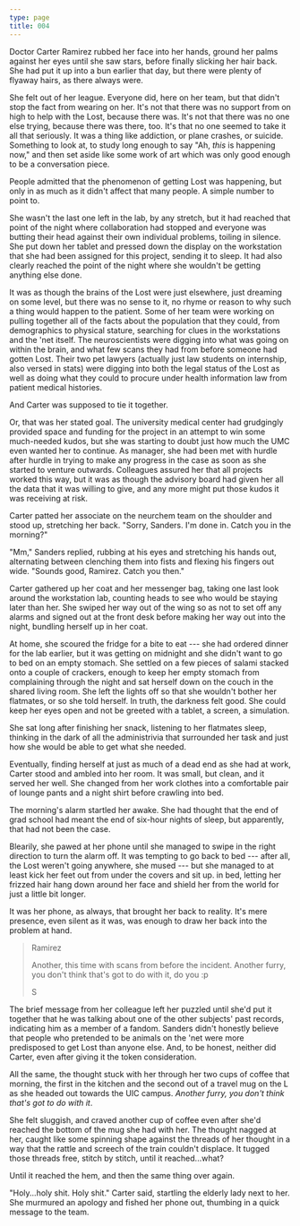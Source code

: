 ```yaml
---
type: page
title: 004
---
```


<!-- -->

Doctor Carter Ramirez rubbed her face into her hands, ground her palms against her eyes until she saw stars, before finally slicking her hair back. She had put it up into a bun earlier that day, but there were plenty of flyaway hairs, as there always were.

She felt out of her league. Everyone did, here on her team, but that didn't stop the fact from wearing on her. It's not that there was no support from on high to help with the Lost, because there was. It's not that there was no one else trying, because there was there, too. It's that no one seemed to take it all that seriously. It was a thing like addiction, or plane crashes, or suicide. Something to look at, to study long enough to say "Ah, *this* is happening now," and then set aside like some work of art which was only good enough to be a conversation piece.

People admitted that the phenomenon of getting Lost was happening, but only in as much as it didn't affect that many people. A simple number to point to.

She wasn't the last one left in the lab, by any stretch, but it had reached that point of the night where collaboration had stopped and everyone was butting their head against their own individual problems, toiling in silence. She put down her tablet and pressed down the display on the workstation that she had been assigned for this project, sending it to sleep. It had also clearly reached the point of the night where she wouldn't be getting anything else done.

It was as though the brains of the Lost were just elsewhere, just dreaming on some level, but there was no sense to it, no rhyme or reason to why such a thing would happen to the patient. Some of her team were working on pulling together all of the facts about the population that they could, from demographics to physical stature, searching for clues in the workstations and the 'net itself. The neuroscientists were digging into what was going on within the brain, and what few scans they had from before someone had gotten Lost. Their two pet lawyers (actually just law students on internship, also versed in stats) were digging into both the legal status of the Lost as well as doing what they could to procure under health information law from patient medical histories.

And Carter was supposed to tie it together.

Or, that was her stated goal. The university medical center had grudgingly provided space and funding for the project in an attempt to win some much-needed kudos, but she was starting to doubt just how much the UMC even wanted her to continue. As manager, she had been met with hurdle after hurdle in trying to make any progress in the case as soon as she started to venture outwards. Colleagues assured her that all projects worked this way, but it was as though the advisory board had given her all the data that it was willing to give, and any more might put those kudos it was receiving at risk.

Carter patted her associate on the neurchem team on the shoulder and stood up, stretching her back. "Sorry, Sanders. I'm done in. Catch you in the morning?"

"Mm," Sanders replied, rubbing at his eyes and stretching his hands out, alternating between clenching them into fists and flexing his fingers out wide. "Sounds good, Ramirez. Catch you then."

Carter gathered up her coat and her messenger bag, taking one last look around the workstation lab, counting heads to see who would be staying later than her. She swiped her way out of the wing so as not to set off any alarms and signed out at the front desk before making her way out into the night, bundling herself up in her coat.

At home, she scoured the fridge for a bite to eat --- she had ordered dinner for the lab earlier, but it was getting on midnight and she didn't want to go to bed on an empty stomach. She settled on a few pieces of salami stacked onto a couple of crackers, enough to keep her empty stomach from complaining through the night and sat herself down on the couch in the shared living room. She left the lights off so that she wouldn't bother her flatmates, or so she told herself. In truth, the darkness felt good. She could keep her eyes open and not be greeted with a tablet, a screen, a simulation.

She sat long after finishing her snack, listening to her flatmates sleep, thinking in the dark of all the administrivia that surrounded her task and just how she would be able to get what she needed.

Eventually, finding herself at just as much of a dead end as she had at work, Carter stood and ambled into her room. It was small, but clean, and it served her well. She changed from her work clothes into a comfortable pair of lounge pants and a night shirt before crawling into bed.

The morning's alarm startled her awake. She had thought that the end of grad school had meant the end of six-hour nights of sleep, but apparently, that had not been the case.

Blearily, she pawed at her phone until she managed to swipe in the right direction to turn the alarm off. It was tempting to go back to bed --- after all, the Lost weren't going anywhere, she mused --- but she managed to at least kick her feet out from under the covers and sit up. in bed, letting her frizzed hair hang down around her face and shield her from the world for just a little bit longer.

It was her phone, as always, that brought her back to reality. It's mere presence, even silent as it was, was enough to draw her back into the problem at hand.

> Ramirez
>
> Another, this time with scans from before the incident. Another furry, you don't think that's got to do with it, do you :p
>
> S

The brief message from her colleague left her puzzled until she'd put it together that he was talking about one of the other subjects' past records, indicating him as a member of a fandom. Sanders didn't honestly believe that people who pretended to be animals on the 'net were more predisposed to get Lost than anyone else. And, to be honest, neither did Carter, even after giving it the token consideration.

All the same, the thought stuck with her through her two cups of coffee that morning, the first in the kitchen and the second out of a travel mug on the L as she headed out towards the UIC campus. *Another furry, you don't think that's got to do with it*.

She felt sluggish, and craved another cup of coffee even after she'd reached the bottom of the mug she had with her. The thought nagged at her, caught like some spinning shape against the threads of her thought in a way that the rattle and screech of the train couldn't displace. It tugged those threads free, stitch by stitch, until it reached...what?

Until it reached the hem, and then the same thing over again.

"Holy...holy shit. Holy shit." Carter said, startling the elderly lady next to her. She murmured an apology and fished her phone out, thumbing in a quick message to the team.
